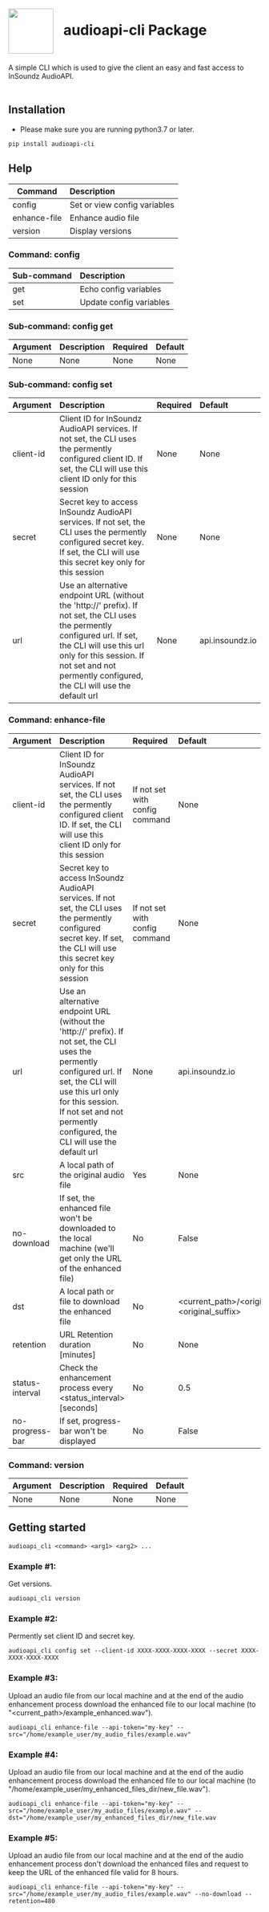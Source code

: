 <h1><img align="center" height="90" src="https://drive.google.com/uc?export=view&id=1b1DHDNsl_XGjtU_AK1QR9q_lSo3iLQ4x"> &nbsp; audioapi-cli Package</h1>
A simple CLI which is used to give the client an easy and fast access to InSoundz AudioAPI.
<br />
<br />

## Installation
- Please make sure you are running python3.7 or later.
```console
pip install audioapi-cli
```

## Help
| Command       | Description                  |
|---------------|:-----------------------------|
| config        | Set or view config variables |
| enhance-file  | Enhance audio file           |
| version       | Display versions             |

### Command: config

| Sub-command | Description             |
|-------------|:------------------------|
| get         | Echo config variables   |
| set         | Update config variables |

### Sub-command: config get

| Argument | Description | Required | Default |
|--------- |:------------|:---------|:--------|
| None     | None        | None     | None    |

### Sub-command: config set

| Argument  | Description | Required | Default |
|-----------|:------------|:---------|:--------|
| client-id | Client ID for InSoundz AudioAPI services. If not set, the CLI uses the permently configured client ID. If set, the CLI will use this client ID only for this session | None | None |
| secret    | Secret key to access InSoundz AudioAPI services. If not set, the CLI uses the permently configured secret key. If set, the CLI will use this secret key only for this session | None | None |
| url       | Use an alternative endpoint URL (without the 'http://' prefix). If not set, the CLI uses the permently configured url. If set, the CLI will use this url only for this session. If not set and not permently configured, the CLI will use the default url | None | api.insoundz.io |

### Command: enhance-file 

| Argument        | Description | Required | Default |
|-----------------|:------------|:---------|:--------|
| client-id       | Client ID for InSoundz AudioAPI services. If not set, the CLI uses the permently configured client ID. If set, the CLI will use this client ID only for this session | If not set with config command | None |
| secret          | Secret key to access InSoundz AudioAPI services. If not set, the CLI uses the permently configured secret key. If set, the CLI will use this secret key only for this session | If not set with config command | None |
| url             | Use an alternative endpoint URL (without the 'http://' prefix). If not set, the CLI uses the permently configured url. If set, the CLI will use this url only for this session. If not set and not permently configured, the CLI will use the default url | None | api.insoundz.io |
| src             | A local path of the original audio file | Yes | None |
| no-download     | If set, the enhanced file won't be downloaded to the local machine (we'll get only the URL of the enhanced file) | No | False|
| dst             | A local path or file to download the enhanced file | No | <current_path>/<original_filename>_enhanced.<original_suffix> |
| retention       | URL Retention duration [minutes] | No | None |
| status-interval | Check the enhancement process every <status_interval> [seconds] | No | 0.5 |
| no-progress-bar | If set, progress-bar won't be displayed | No | False |

### Command: version 

| Argument | Description | Required | Default |
|----------|:------------|:---------|:--------|
| None     | None        | None     | None    |

## Getting started
```console
audioapi_cli <command> <arg1> <arg2> ...
```

### Example #1:
Get versions.
```console
audioapi_cli version
```

### Example #2:
Permently set client ID and secret key.
```console
audioapi_cli config set --client-id XXXX-XXXX-XXXX-XXXX --secret XXXX-XXXX-XXXX-XXXX
```

### Example #3:
Upload an audio file from our local machine and at the end of the audio enhancement process download the enhanced file to our local machine (to "<current_path>/example_enhanced.wav").
```console
audioapi_cli enhance-file --api-token="my-key" --src="/home/example_user/my_audio_files/example.wav"
```

### Example #4:
Upload an audio file from our local machine and at the end of the audio enhancement process download the enhanced file to our local machine (to "/home/example_user/my_enhanced_files_dir/new_file.wav").
```console
audioapi_cli enhance-file --api-token="my-key" --src="/home/example_user/my_audio_files/example.wav" --dst="/home/example_user/my_enhanced_files_dir/new_file.wav
```

### Example #5:
Upload an audio file from our local machine and at the end of the audio enhancement process don't download the enhanced files and request to keep the URL of the enhanced file valid for 8 hours.
```console
audioapi_cli enhance-file --api-token="my-key" --src="/home/example_user/my_audio_files/example.wav" --no-download --retention=480
```
